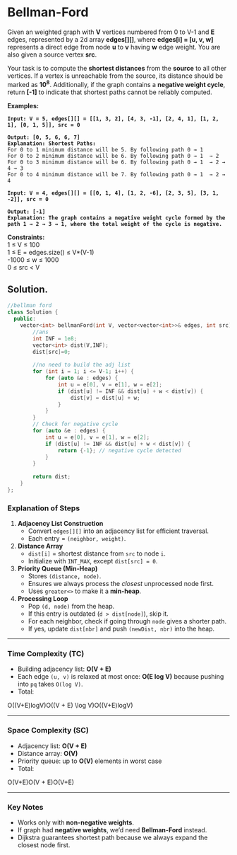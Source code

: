 # Bellman-Ford

Given an weighted graph with **V** vertices numbered from 0 to V-1 and **E** edges, represented by a 2d array **edges\[]\[]**, where **edges\[i] = \[u, v, w]** represents a direct edge from node **u** to **v** having **w** edge weight. You are also given a source vertex **src**.

Your task is to compute the **shortest distances** from the **source** to all other vertices. If a vertex is unreachable from the source, its distance should be marked as **10**<sup>**8**</sup>. Additionally, if the graph contains a **negative weight cycle**, return **\[-1]** to indicate that shortest paths cannot be reliably computed.

**Examples:**

<pre><code><strong>Input: V = 5, edges[][] = [[1, 3, 2], [4, 3, -1], [2, 4, 1], [1, 2, 1], [0, 1, 5]], src = 0
</strong>
<strong>Output: [0, 5, 6, 6, 7]
</strong><strong>Explanation: Shortest Paths:
</strong>For 0 to 1 minimum distance will be 5. By following path 0 → 1
For 0 to 2 minimum distance will be 6. By following path 0 → 1  → 2
For 0 to 3 minimum distance will be 6. By following path 0 → 1  → 2 → 4 → 3 
For 0 to 4 minimum distance will be 7. By following path 0 → 1  → 2 → 4
</code></pre>

<pre><code><strong>Input: V = 4, edges[][] = [[0, 1, 4], [1, 2, -6], [2, 3, 5], [3, 1, -2]], src = 0
</strong>
<strong>Output: [-1]
</strong><strong>Explanation: The graph contains a negative weight cycle formed by the path 1 → 2 → 3 → 1, where the total weight of the cycle is negative.
</strong></code></pre>

**Constraints:**\
1 ≤ V ≤ 100\
1 ≤ E = edges.size() ≤ V\*(V-1)\
-1000 ≤ w ≤ 1000\
0 ≤ src < V



## Solution.

```cpp
//bellman ford
class Solution {
  public:
    vector<int> bellmanFord(int V, vector<vector<int>>& edges, int src) {
        //ans
        int INF = 1e8;
        vector<int> dist(V,INF);
        dist[src]=0;
       
        //no need to build the adj list
        for (int i = 1; i <= V-1; i++) {
            for (auto &e : edges) {
                int u = e[0], v = e[1], w = e[2];
                if (dist[u] != INF && dist[u] + w < dist[v]) {
                    dist[v] = dist[u] + w;
                }
            }
        }
        // Check for negative cycle
        for (auto &e : edges) {
            int u = e[0], v = e[1], w = e[2];
            if (dist[u] != INF && dist[u] + w < dist[v]) {
                return {-1}; // negative cycle detected
            }
        }
       
        return dist;
    }
};
```

### Explanation of Steps

1. **Adjacency List Construction**
   * Convert `edges[][]` into an adjacency list for efficient traversal.
   * Each entry = `(neighbor, weight)`.
2. **Distance Array**
   * `dist[i]` = shortest distance from `src` to node `i`.
   * Initialize with `INT_MAX`, except `dist[src] = 0`.
3. **Priority Queue (Min-Heap)**
   * Stores `(distance, node)`.
   * Ensures we always process the _closest_ unprocessed node first.
   * Uses `greater<>` to make it a **min-heap**.
4. **Processing Loop**
   * Pop `(d, node)` from the heap.
   * If this entry is outdated (`d > dist[node]`), skip it.
   * For each neighbor, check if going through `node` gives a shorter path.
   * If yes, update `dist[nbr]` and push `(newDist, nbr)` into the heap.

***

### Time Complexity (TC)

* Building adjacency list: **O(V + E)**
* Each edge `(u, v)` is relaxed at most once: **O(E log V)** because pushing into `pq` takes `O(log V)`.
* Total:

O((V+E)log⁡V)O((V + E) \log V)O((V+E)logV)

***

### Space Complexity (SC)

* Adjacency list: **O(V + E)**
* Distance array: **O(V)**
* Priority queue: up to **O(V)** elements in worst case
* Total:

O(V+E)O(V + E)O(V+E)

***

### Key Notes

* Works only with **non-negative weights**.
* If graph had **negative weights**, we’d need **Bellman-Ford** instead.
* Dijkstra guarantees shortest path because we always expand the closest node first.

